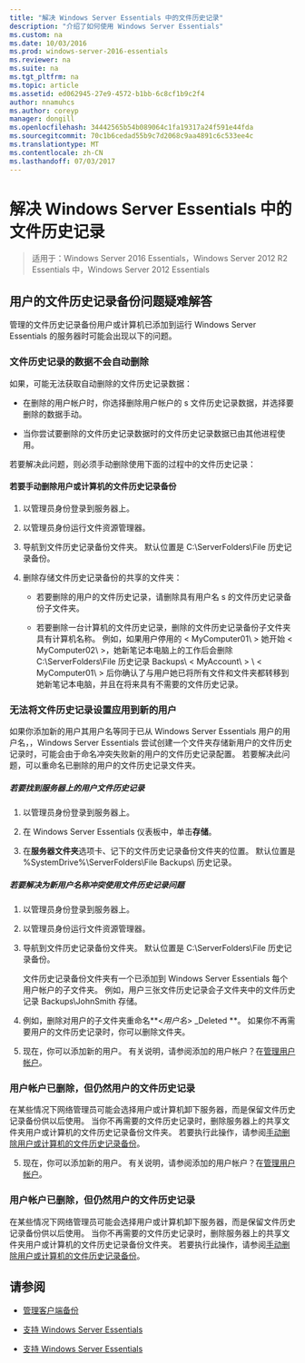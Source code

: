 ```yaml
---
title: "解决 Windows Server Essentials 中的文件历史记录"
description: "介绍了如何使用 Windows Server Essentials"
ms.custom: na
ms.date: 10/03/2016
ms.prod: windows-server-2016-essentials
ms.reviewer: na
ms.suite: na
ms.tgt_pltfrm: na
ms.topic: article
ms.assetid: ed062945-27e9-4572-b1bb-6c8cf1b9c2f4
author: nnamuhcs
ms.author: coreyp
manager: dongill
ms.openlocfilehash: 34442565b54b089064c1fa19317a24f591e44fda
ms.sourcegitcommit: 70c1b6cedad55b9c7d2068c9aa4891c6c533ee4c
ms.translationtype: MT
ms.contentlocale: zh-CN
ms.lasthandoff: 07/03/2017
---
```

# <a name="troubleshoot-file-history-in-windows-server-essentials"></a>解决 Windows Server Essentials 中的文件历史记录

>适用于：Windows Server 2016 Essentials，Windows Server 2012 R2 Essentials 中，Windows Server 2012 Essentials 
  
## <a name="troubleshoot-issues-with-user-file-history-backups"></a>用户的文件历史记录备份问题疑难解答  
 管理的文件历史记录备份用户或计算机已添加到运行 Windows Server Essentials 的服务器时可能会出现以下的问题。  
  
### <a name="file-history-data-is-not-automatically-deleted"></a>文件历史记录的数据不会自动删除  
 如果，可能无法获取自动删除的文件历史记录数据：  
  
-   在删除的用户帐户时，你选择删除用户帐户的 s 文件历史记录数据，并选择要删除的数据手动。  
  
-   当你尝试要删除的文件历史记录数据时的文件历史记录数据已由其他进程使用。  
  
 若要解决此问题，则必须手动删除使用下面的过程中的文件历史记录：  
  
####  <a name="BKMK_manuallyDelete"></a>若要手动删除用户或计算机的文件历史记录备份  
  
1.  以管理员身份登录到服务器上。  
  
2.  以管理员身份运行文件资源管理器。  
  
3.  导航到文件历史记录备份文件夹。 默认位置是 C:\ServerFolders\File 历史记录备份。  
  
4.  删除存储文件历史记录备份的共享的文件夹：  
  
    -   若要删除的用户的文件历史记录，请删除具有用户名 s 的文件历史记录备份子文件夹。  
  
    -   若要删除一台计算机的文件历史记录，删除的文件历史记录备份子文件夹具有计算机名称。 例如，如果用户停用的 < MyComputer01\ > 她开始 < MyComputer02\ >，她新笔记本电脑上的工作后会删除 C:\ServerFolders\File 历史记录 Backups\\ < MyAccount\ > \\ < MyComputer01\ > 后你确认了与用户她已将所有文件和文件夹都转移到她新笔记本电脑，并且在将来具有不需要的文件历史记录。  
  
### <a name="cannot-apply-file-history-setting-to-a-new-user"></a>无法将文件历史记录设置应用到新的用户  
 如果你添加新的用户其用户名等同于已从 Windows Server Essentials 用户的用户名，，Windows Server Essentials 尝试创建一个文件夹存储新用户的文件历史记录时，可能会由于命名冲突失败新的用户的文件历史记录配置。 若要解决此问题，可以重命名已删除的用户的文件历史记录文件夹。  
  
##### <a name="to-locate-user-file-history-on-the-server"></a>若要找到服务器上的用户文件历史记录  
  
1.  以管理员身份登录到服务器上。  
  
2.  在 Windows Server Essentials 仪表板中，单击**存储**。  
  
3.  在**服务器文件夹**选项卡、记下的文件历史记录备份文件夹的位置。 默认位置是 %SystemDrive%\ServerFolders\File Backups\\ 历史记录。  
  
##### <a name="to-resolve-file-history-issues-for-a-new-user-with-a-name-conflict"></a>若要解决为新用户名称冲突使用文件历史记录问题  
  
1.  以管理员身份登录到服务器上。  
  
2.  以管理员身份运行文件资源管理器。  
  
3.  导航到文件历史记录备份文件夹。 默认位置是 C:\ServerFolders\File 历史记录备份。  
  
     文件历史记录备份文件夹有一个已添加到 Windows Server Essentials 每个用户帐户的子文件夹。 例如，用户三张文件历史记录会子文件夹中的文件历史记录 Backups\JohnSmith 存储。  
  
4.  例如，删除对用户的子文件夹重命名**<*用户名*> _Deleted **。 如果你不再需要用户的文件历史记录时，你可以删除文件夹。  
  

5.  现在，你可以添加新的用户。 有关说明，请参阅添加的用户帐户？在[管理用户帐户](../manage/Manage-User-Accounts-in-Windows-Server-Essentials.md)。  
  
### <a name="a-user-account-was-removed-but-the-users-file-history-remains"></a>用户帐户已删除，但仍然用户的文件历史记录  
 在某些情况下网络管理员可能会选择用户或计算机卸下服务器，而是保留文件历史记录备份供以后使用。 当你不再需要的文件历史记录时，删除服务器上的共享文件夹用户或计算机的文件历史记录备份文件夹。 若要执行此操作，请参阅[手动删除用户或计算机的文件历史记录备份](Troubleshoot-File-History-in-Windows-Server-Essentials.md#BKMK_manuallyDelete)。  

5.  现在，你可以添加新的用户。 有关说明，请参阅添加的用户帐户？在[管理用户帐户](../manage/Manage-User-Accounts-in-Windows-Server-Essentials.md)。  
  
### <a name="a-user-account-was-removed-but-the-users-file-history-remains"></a>用户帐户已删除，但仍然用户的文件历史记录  
 在某些情况下网络管理员可能会选择用户或计算机卸下服务器，而是保留文件历史记录备份供以后使用。 当你不再需要的文件历史记录时，删除服务器上的共享文件夹用户或计算机的文件历史记录备份文件夹。 若要执行此操作，请参阅[手动删除用户或计算机的文件历史记录备份](../support/Troubleshoot-File-History-in-Windows-Server-Essentials.md#BKMK_manuallyDelete)。  

  
## <a name="see-also"></a>请参阅  
  
-   [管理客户端备份](../manage/Manage-Client-Computer-Backup-in-Windows-Server-Essentials.md)  
  

-   [支持 Windows Server Essentials](Support-Windows-Server-Essentials.md)

-   [支持 Windows Server Essentials](../support/Support-Windows-Server-Essentials.md)

